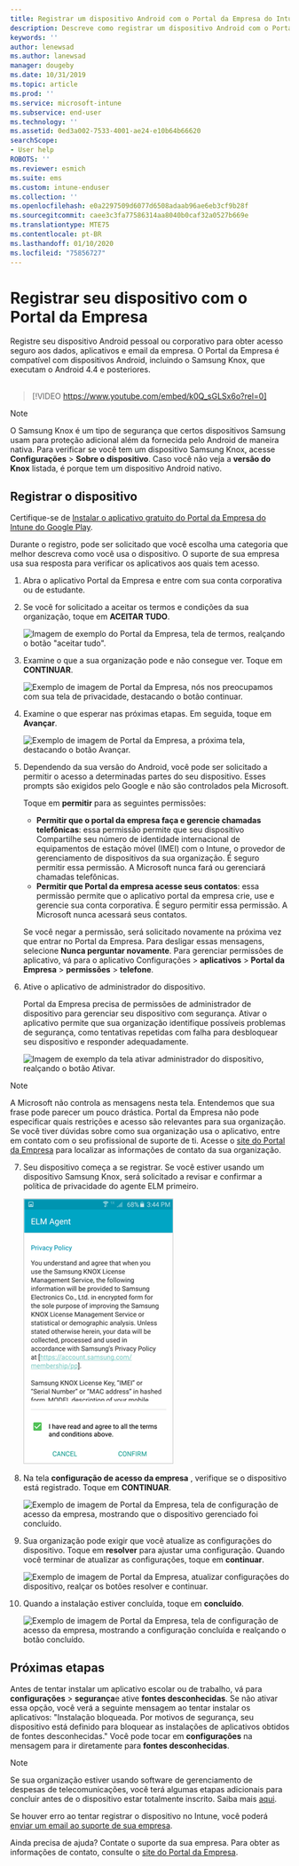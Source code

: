 ```yaml
---
title: Registrar um dispositivo Android com o Portal da Empresa do Intune | Microsoft Docs
description: Descreve como registrar um dispositivo Android com o Portal da Empresa do Intune
keywords: ''
author: lenewsad
ms.author: lanewsad
manager: dougeby
ms.date: 10/31/2019
ms.topic: article
ms.prod: ''
ms.service: microsoft-intune
ms.subservice: end-user
ms.technology: ''
ms.assetid: 0ed3a002-7533-4001-ae24-e10b64b66620
searchScope:
- User help
ROBOTS: ''
ms.reviewer: esmich
ms.suite: ems
ms.custom: intune-enduser
ms.collection: ''
ms.openlocfilehash: e0a2297509d6077d6508adaab96ae6eb3cf9b28f
ms.sourcegitcommit: caee3c3fa77586314aa8040b0caf32a0527b669e
ms.translationtype: MTE75
ms.contentlocale: pt-BR
ms.lasthandoff: 01/10/2020
ms.locfileid: "75856727"
---
```

# <a name="enroll-your-device-with-company-portal"></a>Registrar seu dispositivo com o Portal da Empresa  
Registre seu dispositivo Android pessoal ou corporativo para obter acesso seguro aos dados, aplicativos e email da empresa. O Portal da Empresa é compatível com dispositivos Android, incluindo o Samsung Knox, que executam o Android 4.4 e posteriores.  
</br>
> [!VIDEO https://www.youtube.com/embed/k0Q_sGLSx6o?rel=0]

> [!NOTE]
> O Samsung Knox é um tipo de segurança que certos dispositivos Samsung usam para proteção adicional além da fornecida pelo Android de maneira nativa. Para verificar se você tem um dispositivo Samsung Knox, acesse **Configurações** > **Sobre o dispositivo**. Caso você não veja a **versão do Knox** listada, é porque tem um dispositivo Android nativo.

## <a name="enroll-device"></a>Registrar o dispositivo  
Certifique-se de [Instalar o aplicativo gratuito do Portal da Empresa do Intune do Google Play](https://play.google.com/store/apps/details?id=com.microsoft.windowsintune.companyportal). 

Durante o registro, pode ser solicitado que você escolha uma categoria que melhor descreva como você usa o dispositivo. O suporte de sua empresa usa sua resposta para verificar os aplicativos aos quais tem acesso.  

1. Abra o aplicativo Portal da Empresa e entre com sua conta corporativa ou de estudante.  

2. Se você for solicitado a aceitar os termos e condições da sua organização, toque em **ACEITAR TUDO**.  

   ![Imagem de exemplo do Portal da Empresa, tela de termos, realçando o botão "aceitar tudo".](./media/accept-terms-1911.png)  


3. Examine o que a sua organização pode e não consegue ver. Toque em **CONTINUAR**.


    ![Exemplo de imagem de Portal da Empresa, nós nos preocupamos com sua tela de privacidade, destacando o botão continuar.](./media/android-privacy-screen-1911.png)  
4. Examine o que esperar nas próximas etapas. Em seguida, toque em **Avançar**.  

    ![Exemplo de imagem de Portal da Empresa, a próxima tela, destacando o botão Avançar.](./media/android-whats-next-1911.png)  


5. Dependendo da sua versão do Android, você pode ser solicitado a permitir o acesso a determinadas partes do seu dispositivo. Esses prompts são exigidos pelo Google e não são controlados pela Microsoft.  

    Toque em **permitir** para as seguintes permissões:  
    * **Permitir que o portal da empresa faça e gerencie chamadas telefônicas**: essa permissão permite que seu dispositivo Compartilhe seu número de identidade internacional de equipamentos de estação móvel (IMEI) com o Intune, o provedor de gerenciamento de dispositivos da sua organização. É seguro permitir essa permissão. A Microsoft nunca fará ou gerenciará chamadas telefônicas.  
    * **Permitir que Portal da empresa acesse seus contatos**: essa permissão permite que o aplicativo portal da empresa crie, use e gerencie sua conta corporativa.  É seguro permitir essa permissão. A Microsoft nunca acessará seus contatos. 

    Se você negar a permissão, será solicitado novamente na próxima vez que entrar no Portal da Empresa. Para desligar essas mensagens, selecione **Nunca perguntar novamente**. Para gerenciar permissões de aplicativo, vá para o aplicativo Configurações > **aplicativos** > **Portal da Empresa** > **permissões** > **telefone**.  

6. Ative o aplicativo de administrador do dispositivo. 

    Portal da Empresa precisa de permissões de administrador de dispositivo para gerenciar seu dispositivo com segurança. Ativar o aplicativo permite que sua organização identifique possíveis problemas de segurança, como tentativas repetidas com falha para desbloquear seu dispositivo e responder adequadamente.  

    ![Imagem de exemplo da tela ativar administrador do dispositivo, realçando o botão Ativar.](./media/activate-device-administrator-1911.png)  

> [!NOTE]
> A Microsoft não controla as mensagens nesta tela. Entendemos que sua frase pode parecer um pouco drástica. Portal da Empresa não pode especificar quais restrições e acesso são relevantes para sua organização. Se você tiver dúvidas sobre como sua organização usa o aplicativo, entre em contato com o seu profissional de suporte de ti. Acesse o [site do Portal da Empresa](https://go.microsoft.com/fwlink/?linkid=2010980) para localizar as informações de contato da sua organização.  


7. Seu dispositivo começa a se registrar. Se você estiver usando um dispositivo Samsung Knox, será solicitado a revisar e confirmar a política de privacidade do agente ELM primeiro.   

    ![Imagem de exemplo da tela de política de privacidade do Samsung Knox que aparece durante o registro.](./media/and-enroll-7-knox-privacy-policy.png)  

8. Na tela **configuração de acesso da empresa** , verifique se o dispositivo está registrado. Toque em **CONTINUAR**.  

    ![Exemplo de imagem de Portal da Empresa, tela de configuração de acesso da empresa, mostrando que o dispositivo gerenciado foi concluído.](./media/update-settings-1911.png)  

9. Sua organização pode exigir que você atualize as configurações do dispositivo. Toque em **resolver** para ajustar uma configuração. Quando você terminar de atualizar as configurações, toque em **continuar**.  

   ![Exemplo de imagem de Portal da Empresa, atualizar configurações do dispositivo, realçar os botões resolver e continuar.](./media/resolve-settings-1911.png)  

10. Quando a instalação estiver concluída, toque em **concluído**.    

    ![Exemplo de imagem de Portal da Empresa, tela de configuração de acesso da empresa, mostrando a configuração concluída e realçando o botão concluído.](./media/android-enrollment-done-1911.png) 

## <a name="next-steps"></a>Próximas etapas  

Antes de tentar instalar um aplicativo escolar ou de trabalho, vá para **configurações** > **segurança**e ative **fontes desconhecidas**. Se não ativar essa opção, você verá a seguinte mensagem ao tentar instalar os aplicativos: "Instalação bloqueada. Por motivos de segurança, seu dispositivo está definido para bloquear as instalações de aplicativos obtidos de fontes desconhecidas." Você pode tocar em **configurações** na mensagem para ir diretamente para **fontes desconhecidas**.  

> [!Note]
> Se sua organização estiver usando software de gerenciamento de despesas de telecomunicações, você terá algumas etapas adicionais para concluir antes de o dispositivo estar totalmente inscrito. Saiba mais [aqui](enroll-your-device-with-telecom-expense-management-android.md).

Se houver erro ao tentar registrar o dispositivo no Intune, você poderá [enviar um email ao suporte de sua empresa](send-logs-to-your-it-admin-by-email-android.md).  

Ainda precisa de ajuda? Contate o suporte da sua empresa. Para obter as informações de contato, consulte o [site do Portal da Empresa](https://go.microsoft.com/fwlink/?linkid=2010980).  